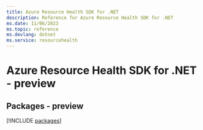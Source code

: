 ```yaml
---
title: Azure Resource Health SDK for .NET
description: Reference for Azure Resource Health SDK for .NET
ms.date: 11/06/2023
ms.topic: reference
ms.devlang: dotnet
ms.service: resourcehealth
---
```

# Azure Resource Health SDK for .NET - preview
## Packages - preview
[!INCLUDE [packages](resource-health-index.md)]